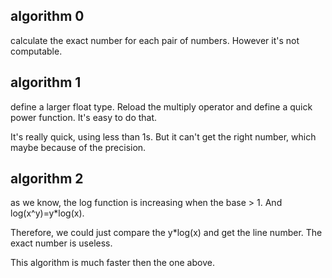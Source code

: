 algorithm 0
-----------
calculate the exact number for each pair of numbers. However it's not computable.

algorithm 1
-----------
define a larger float type. Reload the multiply operator and define a quick power function. It's easy to do that.

It's really quick, using less than 1s. But it can't get the right number, which maybe because of the precision.

algorithm 2
-----------
as we know, the log function is increasing when the base > 1. And log(x^y)=y*log(x).

Therefore, we could just compare the y*log(x) and get the line number. The exact number is useless.

This algorithm is much faster then the one above.
